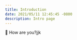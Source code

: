 ```yaml
---
title: Introduction
date: 2021/05/11 12:45:45 -0800
description: Intro page
---
```

:wave: How are you?jjk